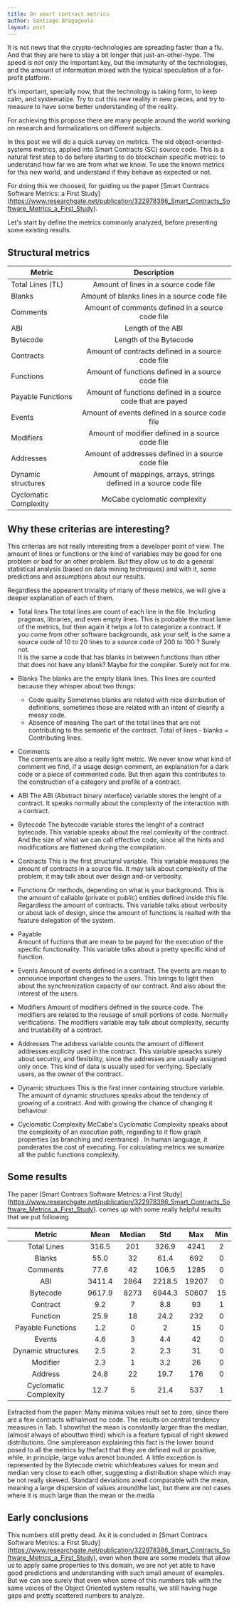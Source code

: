 ```yaml
---
title: On smart contract metrics
author: Santiago Bragagnolo
layout: post
---
```


It is not news that the crypto-technologies are spreading faster than a flu. And that they are here to stay a bit longer that just-an-other-hype.
The speed is not only the important key, but the immaturity of the technologies, and the amount of information mixed with the typical speculation of a for-profit platform.
	

It's important, specially now, that the technology is taking form, to keep calm, and systematize. Try to cut this new reality in new pieces, and try to measure to have some better understanding of the reality.

For achieving this propose there are many people around the world working on research and formalizations on different subjects. 


In this post we will do a quick survey on metrics. The old object-oriented-systems metrics, applied into Smart Contracts (SC) source code.
This is a natural first step to do before starting to do blockchain specific metrics: to understand how far we are from what we know. 
To use the known metrics for this new world, and understand if they behave as expected or not.

For doing this we choosed, for guiding us the paper [Smart Contracs Software Metrics: a First Study] (https://www.researchgate.net/publication/322978386_Smart_Contracts_Software_Metrics_a_First_Study). 

Let's start by define the metrics commonly analyzed, before presenting some existing results. 

## Structural metrics

	
| Metric        	 	| Description   | 
| ------------- 	 	|:-------------:| 
| Total Lines (TL)      	 | Amount of lines in a source code file | 
| Blanks 			 | Amount of blanks lines in a source code file     | 
| Comments			 | Amount of comments defined in a source code file   | 
| ABI				 | Length of the ABI  | 
| Bytecode			 | Length of the Bytecode  | 
| Contracts			 | Amount of contracts defined in a source code file   |
| Functions			 | Amount of functions defined in a source code file   | 
| Payable Functions	         | Amount of functions defined in a source code that are payed |
| Events			 | Amount of events defined in a source code file   | 
| Modifiers			 | Amount of modifier defined in a source code file   | 
| Addresses			 | Amount of addresses defined in a source code file   | 
| Dynamic structures	 	| Amount of mappings, arrays, strings defined in a source code file   | 
| Cyclomatic Complexity 	 | McCabe cyclomatic complexity  | 




## Why these criterias are interesting? 

This criterias are not really interesting from a developer point of view. The amount of lines or functions or the kind of variables may be good for one problem or bad for an other problem. But they allow us to do a general statistical analysis (based on data mining techniques) and with it, some predictions and assumptions about our results.
    
Regardless the appearent triviality of many of these metrics, we will give a deeper explanation of each of them. 

* Total lines
	The total lines are count of each line in the file. Including pragmas, libraries, and  even empty lines. 
	This is probable the most lame of the metrics, but then again it helps a lot to categorize a contract. 
	If you come from other software backgrounds, ask your self, is the same a source code of 10 to 20 lines to a source code of 200 to 100 ? Surely not.	
	It is the same a code that has blanks in between functions than other that does not have any blank? Maybe for the compiler. Surely not for me. 

* Blanks
	The blanks are the empty blank lines. This lines are counted because they whisper about two things: 
 	- Code quality 
  	Sometimes blanks are related with nice distribution of definitions, sometimes those are related with an intent of clearify a messy code. 
	- Absence of meaning
	  The part of the total lines that are not contributing to the semantic of the contract. Total of lines - blanks = Contributing lines. 
* Comments	
	 The comments are also a really light metric. We never know what kind of comment we find, if a usage design comment, an explanation for a dark code or a piece of 	commented code. 
	 But then again this contributes to the construction of a category and profile of a contract.

* ABI
	The ABI (Abstract binary interface) variable stores the lenght of a contract.
	It speaks normally about the complexity of the interaction with a contract. 

* Bytecode
	The bytecode variable stores the lenght of a contract bytecode. 
	This variable speaks about the real comlexity of the contract. 
	And the size of what we can call effective code, since all the hints and modifications are flattened during the compilation.

* Contracts
	This is the first structural variable. 
	This variable measures the amount of contracts in a source file. It may talk about complexity of the problem, it may talk about over design and-or verbosity. 

* Functions 
	Or methods, depending on what is your background. This is the amount of callable (private or public) entities defined inside this file. 
	Regardless the amount of contracts.
	This variable talks about verbosity or about lack of design, since the amount of functions is realted with the feature delegation of the system. 
* Payable 	
	Amount of fuctions that are mean to be payed for the execution of the specific functionality.
	This variable talks about a pretty specific kind of function. 
	

* Events 
	Amount of events defined in a contract. 
	The events are mean to announce important changes to the users. This brings to light then about the synchronization capacity of our contract. 
	And also about the interest of the users.  

* Modifiers
	Amount of modifiers defined in the source code.
	The modifiers are related to the reusage of small portions of code. Normally verifications.
	The modifiers variable may talk about complexity, security and trustability of a contract. 

* Addresses
	The address variable counts the amount of different addresses explicity used in the contract.
	This variable speacks surely about security, and flexibility, since the addresses are usually assigned only once. 
	This kind of data is usually used for verifying. Specially users, as the owner of the contract. 

* Dynamic structures
	This is the first inner containing structure variable. The amount of dynamic structures speaks about the tendency of growing of a contract. 
	And with growing the chance of changing it behaviour. 

* Cyclomatic Complexity
	McCabe's Cyclomatic Complexity speaks about the complexity of an execution path, regarding to it flow graph properties (as branching and reentrance) . 
	In human language, it ponderates the cost of executing. For calculating metrics we sumarize all the public functions complexity.

## Some results
The paper  [Smart Contracs Software Metrics: a First Study] (https://www.researchgate.net/publication/322978386_Smart_Contracts_Software_Metrics_a_First_Study).  comes up with some really helpful results that we put following

|Metric     |Mean |Median| Std |Max |Min| 
|:---:      |:---: |:---:|:---: |:---:|:---:|
|Total Lines | 316.5|201  | 326.9| 4241| 2 |
|Blanks 	    | 55.0 | 32  | 61.4 | 692 | 0 |
|Comments    | 77.6 | 42  | 106.5| 1285|  0| 
|ABI 	    | 3411.4 |2864| 2218.5| 19207| 0| 
|Bytecode |9617.9| 8273| 6944.3 |50607 |15 |
|Contract |9.2| 7 | 8.8| 93 |1|
|Function |25.9| 18| 24.2 |232| 0|
|Payable Functions |1.2| 0 |2 |15| 0 |
|Events |4.6| 3| 4.4 |42| 0|
|Dynamic structures| 2.5| 2 |2.3 |31 |0|
|Modifier| 2.3 |1 |3.2| 26 |0 |
|Address |24.8 |22 |19.7| 176| 0 |
|Cyclomatic Complexity |12.7 |5 |21.4| 537| 1| 

Extracted from the paper: 
Many minima values reult set to zero, since there are a few contracts withalmost no code.  The results on central tendency measures in Tab.  1 showthat the mean is constantly larger than the median, (almost always of abouttwo third) which is a feature typical of right skewed distributions. One simplereason explaining this fact is the lower bound posed to all the metrics by thefact that they are defined null or positive, while, in principle, large valus arenot bounded.  A little exception is represented by the Bytecode metric whichfeatures values for mean and median very close to each other, suggesting a distribution shape which may be not really skewed.  Standard deviations areall comparable with the mean, meaning a large dispersion of values aroundthe last, but there are not cases where it is much large than the mean or the media 


## Early conclusions 

   This numbers still pretty dead. As it is concluded in [Smart Contracs Software Metrics: a First Study] (https://www.researchgate.net/publication/322978386_Smart_Contracts_Software_Metrics_a_First_Study), even when there are some models that allow us to apply same properties to this domain, we are not yet able to have good predictions and understanding with such small amount of examples. But we can see surely that even when some of this numbers talk with the same voices of the Object Oriented system results, we still having huge gaps and pretty scattered numbers to analyze.












